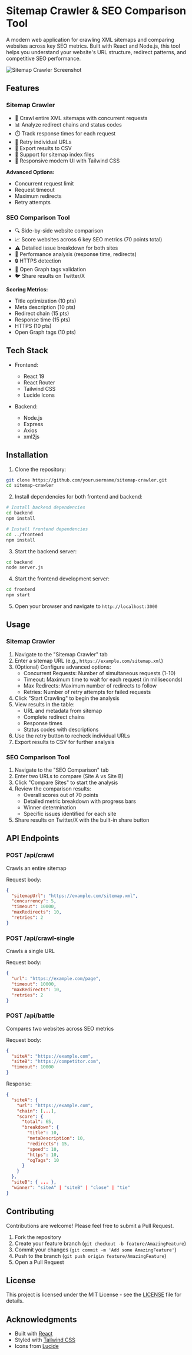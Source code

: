# Sitemap Crawler & SEO Comparison Tool

A modern web application for crawling XML sitemaps and comparing websites across key SEO metrics. Built with React and Node.js, this tool helps you understand your website's URL structure, redirect patterns, and competitive SEO performance.

![Sitemap Crawler Screenshot](screenshot.png)

## Features

### Sitemap Crawler
- 🚀 Crawl entire XML sitemaps with concurrent requests
- 📊 Analyze redirect chains and status codes
- ⏱️ Track response times for each request
- 🔄 Retry individual URLs
- 📝 Export results to CSV
- 🎯 Support for sitemap index files
- 📱 Responsive modern UI with Tailwind CSS

**Advanced Options:**
- Concurrent request limit
- Request timeout
- Maximum redirects
- Retry attempts

### SEO Comparison Tool
- 🔍 Side-by-side website comparison
- 📈 Score websites across 6 key SEO metrics (70 points total)
- ⚠️ Detailed issue breakdown for both sites
- 🚀 Performance analysis (response time, redirects)
- 🔒 HTTPS detection
- 📱 Open Graph tags validation
- 🐦 Share results on Twitter/X

**Scoring Metrics:**
- Title optimization (10 pts)
- Meta description (10 pts)
- Redirect chain (15 pts)
- Response time (15 pts)
- HTTPS (10 pts)
- Open Graph tags (10 pts)

## Tech Stack

- Frontend:
  - React 19
  - React Router
  - Tailwind CSS
  - Lucide Icons

- Backend:
  - Node.js
  - Express
  - Axios
  - xml2js

## Installation

1. Clone the repository:
```bash
git clone https://github.com/yourusername/sitemap-crawler.git
cd sitemap-crawler
```

2. Install dependencies for both frontend and backend:
```bash
# Install backend dependencies
cd backend
npm install

# Install frontend dependencies
cd ../frontend
npm install
```

3. Start the backend server:
```bash
cd backend
node server.js
```

4. Start the frontend development server:
```bash
cd frontend
npm start
```

5. Open your browser and navigate to `http://localhost:3000`

## Usage

### Sitemap Crawler

1. Navigate to the "Sitemap Crawler" tab
2. Enter a sitemap URL (e.g., `https://example.com/sitemap.xml`)
3. (Optional) Configure advanced options:
   - Concurrent Requests: Number of simultaneous requests (1-10)
   - Timeout: Maximum time to wait for each request (in milliseconds)
   - Max Redirects: Maximum number of redirects to follow
   - Retries: Number of retry attempts for failed requests
4. Click "Start Crawling" to begin the analysis
5. View results in the table:
   - URL and metadata from sitemap
   - Complete redirect chains
   - Response times
   - Status codes with descriptions
6. Use the retry button to recheck individual URLs
7. Export results to CSV for further analysis

### SEO Comparison Tool

1. Navigate to the "SEO Comparison" tab
2. Enter two URLs to compare (Site A vs Site B)
3. Click "Compare Sites" to start the analysis
4. Review the comparison results:
   - Overall scores out of 70 points
   - Detailed metric breakdown with progress bars
   - Winner determination
   - Specific issues identified for each site
5. Share results on Twitter/X with the built-in share button

## API Endpoints

### POST /api/crawl
Crawls an entire sitemap

Request body:
```json
{
  "sitemapUrl": "https://example.com/sitemap.xml",
  "concurrency": 5,
  "timeout": 10000,
  "maxRedirects": 10,
  "retries": 2
}
```

### POST /api/crawl-single
Crawls a single URL

Request body:
```json
{
  "url": "https://example.com/page",
  "timeout": 10000,
  "maxRedirects": 10,
  "retries": 2
}
```

### POST /api/battle
Compares two websites across SEO metrics

Request body:
```json
{
  "siteA": "https://example.com",
  "siteB": "https://competitor.com",
  "timeout": 10000
}
```

Response:
```json
{
  "siteA": {
    "url": "https://example.com",
    "chain": [...],
    "score": {
      "total": 65,
      "breakdown": {
        "title": 10,
        "metaDescription": 10,
        "redirects": 15,
        "speed": 10,
        "https": 10,
        "ogTags": 10
      }
    }
  },
  "siteB": { ... },
  "winner": "siteA" | "siteB" | "close" | "tie"
}
```

## Contributing

Contributions are welcome! Please feel free to submit a Pull Request.

1. Fork the repository
2. Create your feature branch (`git checkout -b feature/AmazingFeature`)
3. Commit your changes (`git commit -m 'Add some AmazingFeature'`)
4. Push to the branch (`git push origin feature/AmazingFeature`)
5. Open a Pull Request

## License

This project is licensed under the MIT License - see the [LICENSE](LICENSE) file for details.

## Acknowledgments

- Built with [React](https://reactjs.org/)
- Styled with [Tailwind CSS](https://tailwindcss.com/)
- Icons from [Lucide](https://lucide.dev/) 